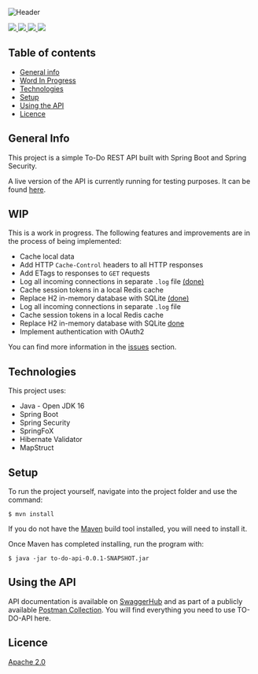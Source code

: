 ![Header](https://i.ibb.co/C9mXvC0/To-DO-API.png)

<a href = https://openjdk.java.net/projects/jdk/16>
    <img src= https://img.shields.io/badge/Java-Open_JDK_16-informational?style=flat&logo=java&logoColor=white&color=49464d>
</a>
<a href = https://start.spring.io>
    <img src= https://img.shields.io/badge/Spring_Boot-informational?style=flat&logo=springboot&logoColor=white&color=49464d>
</a>
<a href = https://documenter.getpostman.com/view/13586779/TzzHksaT>
    <img src= https://img.shields.io/badge/Postman-informational?style=flat&logo=postman&logoColor=white&color=49464d>
</a>
<a href = https://app.swaggerhub.com/apis-docs/ChrisHilborne/TO_DO_LIST/1.0>
    <img src= https://img.shields.io/badge/Swagger-informational?style=flat&logo=swagger&logoColor=white&color=49464d>
</a>


## Table of contents
* [General info](#general-info)
* [Word In Progress](#wip)
* [Technologies](#technologies)
* [Setup](#setup)
* [Using the API](#consuming-the-api)
* [Licence](#licence)


## General Info
This project is a simple To-Do REST API built with Spring Boot and Spring Security. 

A live version of the API is currently running for testing purposes. It can be found [here](https://to-do-api-test.herokuapp.com/).

## WIP 
This is a work in progress. The following features and improvements are in the process of being implemented:
- Cache local data
- Add HTTP `Cache-Control` headers to all HTTP responses
- Add ETags to responses to `GET` requests
- Log all incoming connections in separate `.log` file [(done)](https://github.com/ChrisHilborne/to-do-api/commit/7c45a80d2e6596bd027c66663fb3da59e557b23e)
- Cache session tokens in a local Redis cache
- Replace H2 in-memory database with SQLite [(done)](https://github.com/ChrisHilborne/to-do-api/commit/ec1cbd790d66ece1aaeecf75788e863f3ea69e2d)
- Log all incoming connections in separate `.log` file
- Cache session tokens in a local Redis cache
- Replace H2 in-memory database with SQLite [done](https://github.com/ChrisHilborne/to-do-api/commit/ec1cbd790d66ece1aaeecf75788e863f3ea69e2d)
- Implement authentication with OAuth2     

You can find more information in the [issues](https://github.com/ChrisHilborne/to-do-api/issues) section.

## Technologies
This project uses:
* Java - Open JDK 16
* Spring Boot
* Spring Security
* SpringFoX
* Hibernate Validator
* MapStruct

## Setup
To run the project yourself, navigate into the project folder and use the command:
```
$ mvn install 
``` 
If you do not have the [Maven](https://maven.apache.org/) build tool installed, you will need to install it. 

Once Maven has completed installing, run the program with:
```
$ java -jar to-do-api-0.0.1-SNAPSHOT.jar
```

## Using the API 
API documentation is available on [SwaggerHub](https://app.swaggerhub.com/apis-docs/ChrisHilborne/TO_DO_LIST/1.0) and as part of a publicly available [Postman Collection](https://chilborne.postman.co/workspace/To-Do-List-Service~b9b9da37-69c2-4a2c-be89-d3837dec6726/documentation/13586779-ba6129a8-72ad-4c57-988c-3d550c04ef70). You will find everything you need to use TO-DO-API here. 

## Licence
[Apache 2.0](https://github.com/ChrisHilborne/to-do-api/blob/main/LICENSE)

